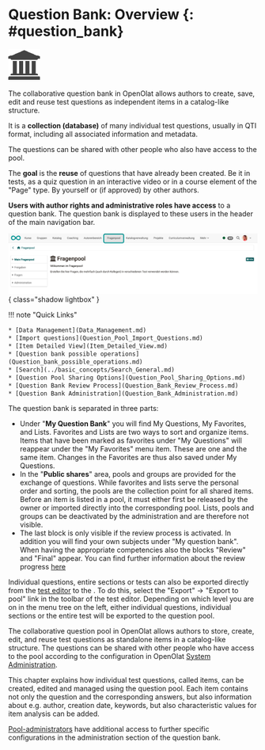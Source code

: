 # Question Bank: Overview {: #question_bank}

![](assets/repository.png)

The collaborative question bank in OpenOlat allows authors to create, save, edit and reuse test questions as independent items in a catalog-like structure.

It is a **collection (database)** of many individual test questions, usually in QTI format, including all associated information and metadata.

The questions can be shared with other people who also have access to the pool.

The **goal** is the **reuse** of questions that have already been created. Be it in tests, as a quiz question in an interactive video or in a course element of the "Page" type. By yourself or (if approved) by other authors.

**Users with **author rights** and administrative roles have access** to a question bank. The question bank is displayed to these users in the header of the main navigation bar.

![question_bank_navigation1_v1_de.png](assets/question_bank_navigation1_v1_de.png){ class="shadow lightbox" }


!!! note "Quick Links"

    * [Data Management](Data_Management.md)
    * [Import questions](Question_Pool_Import_Questions.md)
    * [Item Detailed View](Item_Detailed_View.md)
    * [Question bank possible operations](Question_bank_possible_operations.md)
    * [Search](../basic_concepts/Search_General.md)
    * [Question Pool Sharing Options](Question_Pool_Sharing_Options.md)
    * [Question Bank Review Process](Question_Bank_Review_Process.md)
    * [Question Bank Administration](Question_Bank_Administration.md)

The question bank is separated in three parts:

  * Under "**My Question Bank**" you will find My Questions, My Favorites, and Lists. Favorites and Lists are two ways to sort and organize items. Items that have been marked as favorites under "My Questions" will reappear under the "My Favorites" menu item. These are one and the same item. Changes in the Favorites are thus also saved under My Questions.
  * In the "**Public shares**" area, pools and groups are provided for the exchange of questions. While favorites and lists serve the personal order and sorting, the pools are the collection point for all shared items. Before an item is listed in a pool, it must either first be released by the owner or imported directly into the corresponding pool. Lists, pools and groups can be deactivated by the administration and are therefore not visible. 
  * The last block is only visible if the review process is activated. In addition you will find your own subjects under "My question bank". When having the appropriate competencies also the blocks "Review" and "Final" appear. You can find further information about the review progress [here](Question_Bank_Review_Process.md)

Individual questions, entire sections or tests can also be exported directly from the [test editor](../learningresources/Test_editor_QTI_2.1.md) to the . To do this, select the "Export" → "Export to pool" link in the toolbar of the test editor. Depending on which level you are on in the menu tree on the left, either individual questions, individual sections or the entire test will be exported to the question pool.

The collaborative question pool in OpenOlat allows authors to store, create, edit, and reuse test questions as standalone items in a catalog-like structure. The questions can be shared with other people who have access to the pool according to the configuration in OpenOlat [System Administration](../../manual_admin/administration/Customizing.md).

This chapter explains how individual test questions, called items, can be created, edited and managed using the question pool. Each item contains not only the question and the corresponding answers, but also information about e.g. author, creation date, keywords, but also characteristic values for item analysis can be added.

[Pool-administrators](Question_Bank_Administration.md) have additional access to further specific configurations in the administration section of the question bank.

